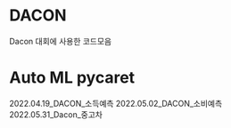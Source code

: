 # DACON
Dacon 대회에 사용한 코드모음

# Auto ML pycaret
2022.04.19_DACON_소득예측
2022.05.02_DACON_소비예측
2022.05.31_Dacon_중고차
